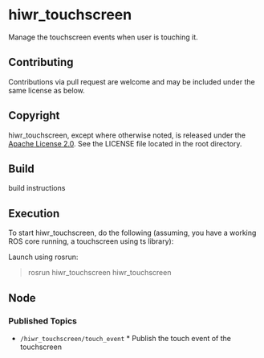 hiwr\_touchscreen
===============================================

Manage the touchscreen events when user is touching it.

Contributing
----------------------

Contributions via pull request are welcome and may be included under the
same license as below.

Copyright
----------------------

hiwr\_touchscreen, except where otherwise noted, is released under the
[Apache License 2.0](http://www.apache.org/licenses/LICENSE-2.0.html).
See the LICENSE file located in the root directory.

Build
----------------------
build instructions

Execution
----------------------

To start hiwr\_touchscreen, do the following (assuming, you
have a working ROS core running, a touchscreen using ts library):

   Launch using rosrun:

   > rosrun hiwr\_touchscreen hiwr\_touchscreen

Node
----------------------

### Published Topics

- `/hiwr_touchscreen/touch_event`
      * Publish the touch event of the touchscreen


